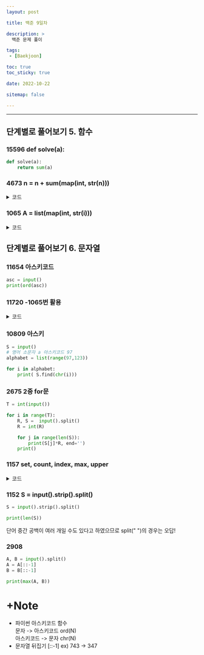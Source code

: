 ```yaml
---
layout: post

title: 백준 9일차

description: >
  백준 문제 풀이

tags:
 - [Baekjoon]

toc: true
toc_sticky: true

date: 2022-10-22

sitemap: false

---
```

---

## 단계별로 풀어보기 5. 함수
### 15596 def solve(a):
```py
def solve(a):
    return sum(a)
```

### 4673 n = n + sum(map(int, str(n)))
<details markdown="1">
<summary>코드</summary>

```py
# 풀이
X = []
for num in range(1, 10001):
    a = num//10
    b = num%10
    c = num+a+b

    X.append(c)

    if num not in X:
        print(num)

# 제출
def d(n):
    n = n + sum(map(int, str(n)))
    return n

X = []
for num in range(1, 10001):
   X.append(d(num))
   
   if num not in X:
        print(num)
```
</details>

### 1065 A = list(map(int, str(i)))
<details markdown="1">
<summary>코드</summary>

```py
def solve(n):
    cnt = 0
    for i in range(1, n+1):
        A = list(map(int,str(i)))
        if i < 100:
            cnt += 1
        elif A[0]-A[1] == A[1]-A[2]:
            cnt += 1  # x의 각 자리가 등차수열이면 한수
    return cnt

n = int(input())
print(solve(n))
```
</details>

## 단계별로 풀어보기 6. 문자열
### 11654 아스키코드
```py
asc = input()
print(ord(asc))
```

### 11720 -1065번 활용
<details markdown="1">
<summary>코드</summary>

```py
N = int(input())
A = int(input())
B = list(map(int,str(A)))

print(sum(B))

# # 남의 풀이
# import sys

# n = int(sys.stdin.readline())
# m = list(map(int, sys.stdin.readline().strip())) # 정수형을 리스트로 받는다.

# print(sum(m))
```
</details>

### 10809 아스키
```py
S = input()
# 영어 소문자 a 아스키코드 97
alphabet = list(range(97,123))

for i in alphabet:
    print( S.find(chr(i)))
```

### 2675 2중 for문
```py
T = int(input())

for i in range(T): 
    R, S =  input().split()
    R = int(R)

    for j in range(len(S)):
        print(S[j]*R, end='')
    print()
```

### 1157 set, count, index, max, upper
<details markdown="1">
<summary>코드</summary>

```py
S = input().upper()
set_S = list(set(S))

cnt = []
for i in set_S:
    count = S.count
    cnt.append(count(i))

if cnt.count(max(cnt)) > 1:
    print("?")

else:
    print(set_S[(cnt.index(max(cnt)))])
```
upper로 대소문자 구분을 없애고
set으로 cnt for문을 돌리기 위한 문자열 생성
</details>

### 1152 S = input().strip().split()
```py
S = input().strip().split()

print(len(S))
```
단어 중간 공백이 여러 개일 수도 있다고 하였으므로 split(" ")의 경우는 오답!

### 2908 
```py
A, B = input().split()
A = A[::-1]
B = B[::-1]

print(max(A, B))
```


# +Note
- 파이썬 아스키코드 함수  
문자 -> 아스키코드 ord(N)  
아스키코드 -> 문자 chr(N)
- 문자열 뒤집기 [::-1] ex) 743 -> 347